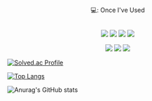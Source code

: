 <div align="center">
  💻: Once I've Used 
</div>


 <br/>
<p align="center">
<img src="https://img.shields.io/badge/R-276DC3?style=for-the-badge&logo=R&logoColor=white">
<img src="https://img.shields.io/badge/Python-3776AB?style=for-the-badge&logo=Python&logoColor=white">
<img src="https://img.shields.io/badge/PyTorch-EE4C2C?style=for-the-badge&logo=PyTorch&logoColor=white">
<img src="https://img.shields.io/badge/TensorFlow-FF6F00?style=for-the-badge&logo=TensorFlow&logoColor=white">
 </p>

 <p align="center">
<img src="https://img.shields.io/badge/Keras-D00000?style=for-the-badge&logo=Keras&logoColor=white">
<img src="https://img.shields.io/badge/MySQL-4479A1?style=for-the-badge&logo=MySQL&logoColor=white">
<img src="https://img.shields.io/badge/Tableau-E97627?style=for-the-badge&logo=Tableau&logoColor=white">
 </p>

 <p align="center">
   
[![Solved.ac Profile](http://mazassumnida.wtf/api/v2/generate_badge?boj=kimjoe1850)](https://solved.ac/kimjoe1850)
   
[![Top Langs](https://github-readme-stats.vercel.app/api/top-langs/?username=kimjoe1850&layout=compact)](https://github.com/kimjoe1850/github-readme-stats)
 
![Anurag's GitHub stats](https://github-readme-stats.vercel.app/api?username=kimjoe1850&show_icons=true&theme=algolia)
 </p>
